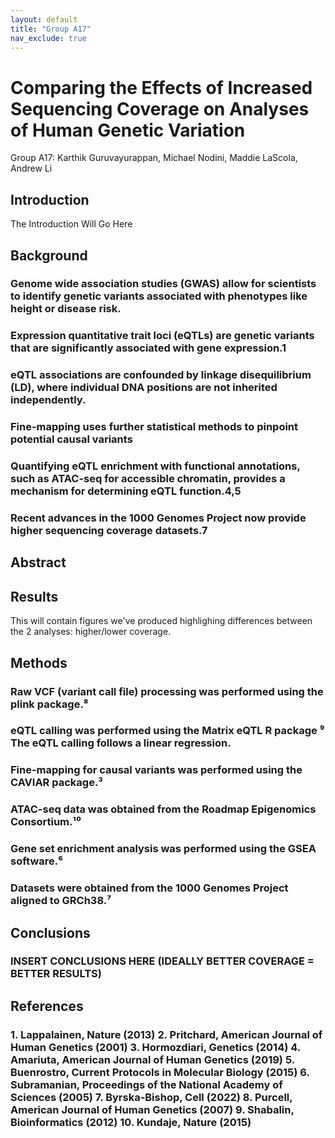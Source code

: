 ```yaml
---
layout: default
title: "Group A17"
nav_exclude: true
---
```


# Comparing the Effects of Increased Sequencing Coverage on Analyses of Human Genetic Variation

Group A17: Karthik Guruvayurappan, Michael Nodini, Maddie LaScola, Andrew Li

## Introduction 
The Introduction Will Go Here

## Background
### Genome wide association studies (GWAS) allow for scientists to identify genetic variants associated with phenotypes like height or disease risk.
### Expression quantitative trait loci (eQTLs) are genetic variants that are significantly associated with gene expression.1
### eQTL associations are confounded by linkage disequilibrium (LD), where individual DNA positions are not inherited independently.
### Fine-mapping uses further statistical methods to pinpoint potential causal variants
### Quantifying eQTL enrichment with functional annotations, such as ATAC-seq for accessible chromatin, provides a mechanism for determining eQTL function.4,5
### Recent advances in the 1000 Genomes Project now provide higher sequencing coverage datasets.7

## Abstract

## Results

This will contain figures we've produced highlighing differences between the 2 analyses: higher/lower coverage.

## Methods
### Raw VCF (variant call file) processing was performed using the plink package.⁸
### eQTL calling was performed using the Matrix eQTL R package ⁹ The eQTL calling follows a linear regression.
### Fine-mapping for causal variants was performed using the CAVIAR package.³
### ATAC-seq data was obtained from the Roadmap Epigenomics Consortium.¹⁰ 
### Gene set enrichment analysis was performed using the GSEA software.⁶ 
### Datasets were obtained from the 1000 Genomes Project aligned to GRCh38.⁷


## Conclusions

### INSERT CONCLUSIONS HERE (IDEALLY BETTER COVERAGE = BETTER  RESULTS)

## References

### 1. Lappalainen, Nature (2013) 2. Pritchard, American Journal of Human Genetics (2001) 3. Hormozdiari, Genetics (2014) 4. Amariuta, American Journal of Human Genetics (2019) 5. Buenrostro, Current Protocols in Molecular Biology (2015) 6. Subramanian, Proceedings of the National Academy of Sciences (2005) 7. Byrska-Bishop, Cell (2022) 8. Purcell, American Journal of Human Genetics (2007) 9. Shabalin, Bioinformatics (2012) 10. Kundaje, Nature (2015)

